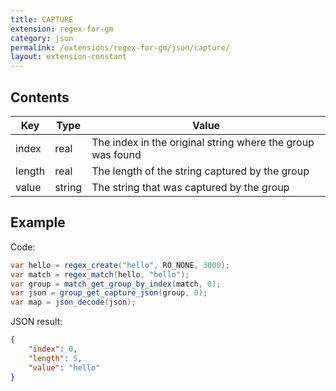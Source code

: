 ```yaml
---
title: CAPTURE
extension: regex-for-gm
category: json
permalink: /extensions/regex-for-gm/json/capture/
layout: extension-constant
---
```


## Contents ##

| Key | Type | Value |
| --- | --- | --- |
| index | real | The index in the original string where the group was found |
| length | real | The length of the string captured by the group |
| value | string | The string that was captured by the group |

## Example ##

Code:
```cs
var hello = regex_create("hello", RO_NONE, 3000);
var match = regex_match(hello, "hello");
var group = match_get_group_by_index(match, 0);
var json = group_get_capture_json(group, 0);
var map = json_decode(json);
```

JSON result:
```json
{
    "index": 0,
    "length": 5,
    "value": "hello"
}
```
